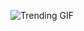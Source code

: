 ![Trending GIF](https://media2.giphy.com/media/v1.Y2lkPThiYjIxNzcybm5obnp2bG8zN2Z6NDZramY0dGtlcWZhMGpjdHNrenhldWR1bDI4dyZlcD12MV9naWZzX3NlYXJjaCZjdD1n/xUPGcEliCc7bETyfO8/giphy.gif)
